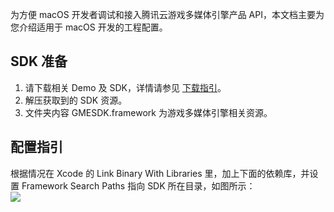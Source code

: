 
为方便 macOS 开发者调试和接入腾讯云游戏多媒体引擎产品 API，本文档主要为您介绍适用于 macOS 开发的工程配置。


## SDK 准备
1. 请下载相关 Demo 及 SDK，详情请参见 [下载指引](https://cloud.tencent.com/document/product/607/18521)。
2. 解压获取到的 SDK 资源。
3. 文件夹内容 GMESDK.framework 为游戏多媒体引擎相关资源。



## 配置指引


根据情况在 Xcode 的 Link Binary With Libraries 里，加上下面的依赖库，并设置 Framework Search Paths 指向 SDK 所在目录，如图所示：  
![](https://main.qcloudimg.com/raw/b6156b8c7a596248c148607070e38f67.png)


